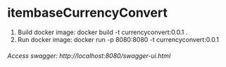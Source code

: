 # itembaseCurrencyConvert

1. Build docker image: docker build -t currencyconvert:0.0.1 .
2. Run docker image: docker run  -p 8080:8080 -t currencyconvert:0.0.1

###### Access swagger: http://localhost:8080/swagger-ui.html

